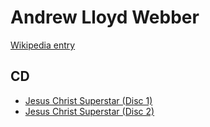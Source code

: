 # Andrew Lloyd Webber

[Wikipedia entry](https://en.wikipedia.org/wiki/Andrew_Lloyd_Webber)

## CD

- [Jesus Christ Superstar (Disc 1)](Jesus_Christ_Superstar_Disc_1.md)
- [Jesus Christ Superstar (Disc 2)](Jesus_Christ_Superstar_Disc_2.md)

